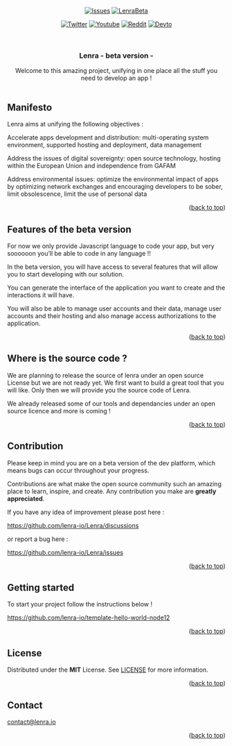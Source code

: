 <div id="top"></div>

<div align="center">

  [![Issues][issues-shield]][issues-url]
  [![LenraBeta][lenra-beta-shield]][lenra-beta-url]
</div>
<div align="center">
  <!-- Keep one empty line -->
  
  [![Twitter][twitter-shield]][twitter-url]
  [![Youtube][youtube-shield]][youtube-url]
  [![Reddit][reddit-shield]][reddit-url]
  [![Devto][devdotto-shield]][devdotto-url]
</div>



<!-- PROJECT LOGO -->
<br />
<div align="center">
  <!-- <a href="https://github.com/lenra-io/template-hello-world-node12">
    <img src="images/logo.png" alt="Logo" width="80" height="80">
  </a> -->

<h3 align="center">Lenra - beta version - </h3>

  <p align="center">
    Welcome to this amazing project, unifying in one place all the stuff you need to develop an app !
    <br />
    <br />
    <!-- 
    · -->
   
    
   
  </p>
</div>

<!-- GETTING STARTED -->
## Manifesto

Lenra aims at unifying the following objectives :


Accelerate apps development and distribution: multi-operating system environment, supported hosting and deployment, data management


Address the issues of digital sovereignty: open source technology, hosting within the European Union and independence from GAFAM


Address environmental issues: optimize the environmental impact of apps by optimizing network exchanges and encouraging developers to be sober, limit obsolescence, limit the use of personal data


<p align="right">(<a href="#top">back to top</a>)</p>

## Features of the beta version 

For now we only provide Javascript language to code your app, but very soooooon you’ll be able to code in any language !! 

In the beta version, you will have access to several features that will allow you to start developing with our solution. 

You can generate the interface of the application you want to create and the interactions it will have. 

You will also be able to manage user accounts and their data, manage user accounts and their hosting and also manage access authorizations to the application.


<p align="right">(<a href="#top">back to top</a>)</p>

## Where is the source code ? 
We are planning to release the source of lenra under an open source License but we are not ready yet.
We first want to build a great tool that you will like. Only then we will provide you the source code of Lenra.

We already released some of our tools and dependancies under an open source licence and more is coming !

<p align="right">(<a href="#top">back to top</a>)</p>

## Contribution

Please keep in mind you are on a beta version of the dev platform, which means bugs can occur throughout your progress.

Contributions are what make the open source community such an amazing place to learn, inspire, and create. Any contribution you make are **greatly appreciated**.

If you have any idea of improvement please post here : 

https://github.com/lenra-io/Lenra/discussions

or report a bug here :

https://github.com/lenra-io/Lenra/issues


<p align="right">(<a href="#top">back to top</a>)</p>

## Getting started 

To start your project follow the instructions below !

https://github.com/lenra-io/template-hello-world-node12


<p align="right">(<a href="#top">back to top</a>)</p>

<!-- LICENSE -->
## License

Distributed under the **MIT** License. See [LICENSE](./LICENSE) for more information.

<p align="right">(<a href="#top">back to top</a>)</p>



<!-- CONTACT -->
## Contact

contact@lenra.io

<p align="right">(<a href="#top">back to top</a>)</p>


<!-- MARKDOWN LINKS & IMAGES -->
<!-- https://www.markdownguide.org/basic-syntax/#reference-style-links -->
[contributors-shield]: https://img.shields.io/github/contributors/lenra-io/template-hello-world-node12.svg?style=for-the-badge
[contributors-url]: https://github.com/lenra-io/template-hello-world-node12/graphs/contributors
[forks-shield]: https://img.shields.io/github/forks/lenra-io/template-hello-world-node12.svg?style=for-the-badge
[forks-url]: https://github.com/lenra-io/template-hello-world-node12/network/members
[stars-shield]: https://img.shields.io/github/stars/lenra-io/template-hello-world-node12.svg?style=for-the-badge
[stars-url]: https://github.com/lenra-io/template-hello-world-node12/stargazers
[issues-shield]: https://img.shields.io/github/issues/lenra-io/Lenra.svg?style=for-the-badge
[issues-url]: https://github.com/lenra-io/Lenra
[license-shield]: https://img.shields.io/github/license/lenra-io/template-hello-world-node12.svg?style=for-the-badge
[license-url]: https://github.com/lenra-io/template-hello-world-node12/blob/master/LICENSE.txt
[twitter-shield]: https://img.shields.io/twitter/follow/lenra_dev.svg?style=for-the-badge&logo=twitter&label=%40lenra_dev&logoColor=white
[twitter-url]: https://twitter.com/lenra_dev
[youtube-shield]: https://img.shields.io/youtube/channel/subscribers/UCsfPy59R3PTcFWtPO-Yklrw.svg?style=for-the-badge&label=Youtube&logo=youtube
[youtube-url]: https://www.youtube.com/channel/UCsfPy59R3PTcFWtPO-Yklrw
[reddit-shield]: https://img.shields.io/reddit/subreddit-subscribers/Lenra.svg?style=for-the-badge&logo=reddit&label=r%2Flenra&logoColor=white
[reddit-url]: https://www.reddit.com/r/Lenra/
[devdotto-shield]: https://img.shields.io/badge/dev.to/lenra-read%20us-brightgreen.svg?style=for-the-badge&logo=devdotto
[devdotto-url]: https://dev.to/lenra
[github-org-shield]: https://img.shields.io/github/stars/lenra-io.svg?style=for-the-badge&logo=github
[github-org-url]: https://github.com/lenra-io
[lenra-beta-shield]: https://img.shields.io/badge/status-beta-orange.svg?style=for-the-badge
[lenra-beta-url]: https://www.lenra.io
